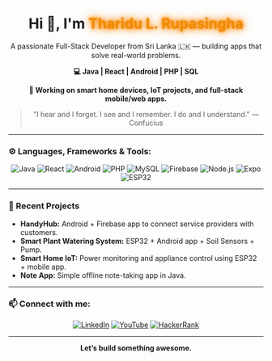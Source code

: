 <div align="center">
  <h1>
    <span>Hi 👋, I'm</span>
    <span style="color:#ED8B00; animation: glow 2s infinite;">Tharidu L. Rupasingha</span>
  </h1>
  <p>A passionate Full-Stack Developer from Sri Lanka 🇱🇰 — building apps that solve real-world problems.</p>
</div>

<div align="center">
  <p><b>💻 Java | React | Android | PHP | SQL</b></p>
  <p><b>📱 Working on smart home devices, IoT projects, and full-stack mobile/web apps.</b></p>
</div>

<div align="center">
  <blockquote>
    "I hear and I forget. I see and I remember. I do and I understand." — Confucius
  </blockquote>
</div>

---

### ⚙️ Languages, Frameworks & Tools:
<div align="center">
  <img src="https://img.shields.io/badge/Java-ED8B00?style=for-the-badge&logo=openjdk&logoColor=white" alt="Java">
  <img src="https://img.shields.io/badge/React-20232A?style=for-the-badge&logo=react&logoColor=61DAFB" alt="React">
  <img src="https://img.shields.io/badge/Android-3DDC84?style=for-the-badge&logo=android&logoColor=white" alt="Android">
  <img src="https://img.shields.io/badge/PHP-777BB4?style=for-the-badge&logo=php&logoColor=white" alt="PHP">
  <img src="https://img.shields.io/badge/MySQL-4479A1?style=for-the-badge&logo=mysql&logoColor=white" alt="MySQL">
  <img src="https://img.shields.io/badge/Firebase-ffca28?style=for-the-badge&logo=firebase&logoColor=black" alt="Firebase">
  <img src="https://img.shields.io/badge/Node.js-339933?style=for-the-badge&logo=nodedotjs&logoColor=white" alt="Node.js">
  <img src="https://img.shields.io/badge/Expo-000020?style=for-the-badge&logo=expo&logoColor=white" alt="Expo">
  <img src="https://img.shields.io/badge/ESP32-999999?style=for-the-badge" alt="ESP32">
</div>

---

### 📱 Recent Projects
<div>
  <ul>
    <li><b>HandyHub:</b> Android + Firebase app to connect service providers with customers.</li>
    <li><b>Smart Plant Watering System:</b> ESP32 + Android app + Soil Sensors + Pump.</li>
    <li><b>Smart Home IoT:</b> Power monitoring and appliance control using ESP32 + mobile app.</li>
    <li><b>Note App:</b> Simple offline note-taking app in Java.</li>
  </ul>
</div>

---

### 📫 Connect with me:
<div align="center">
  <a href="https://www.linkedin.com/in/tharidul/"><img src="https://img.shields.io/badge/LinkedIn-0077B5?style=flat&logo=linkedin&logoColor=white" alt="LinkedIn"></a>
  <a href="https://www.youtube.com/@tharindulakmal5593"><img src="https://img.shields.io/badge/YouTube-FF0000?style=flat&logo=youtube&logoColor=white" alt="YouTube"></a>
  <a href="https://www.hackerrank.com/profile/tharindulakmal51"><img src="https://img.shields.io/badge/HackerRank-2EC866?style=flat&logo=HackerRank&logoColor=white" alt="HackerRank"></a>
</div>

---

<div align="center">
  <b>Let’s build something awesome.</b>
</div>

<style>
@keyframes glow {
  0% { text-shadow: 0 0 5px #ff8c00, 0 0 10px #ff8c00, 0 0 20px #ff8c00; }
  50% { text-shadow: 0 0 10px #ff4500, 0 0 20px #ff4500, 0 0 30px #ff4500; }
  100% { text-shadow: 0 0 5px #ff8c00, 0 0 10px #ff8c00, 0 0 20px #ff8c00; }
}
</style>
